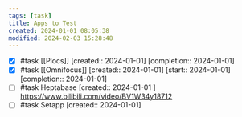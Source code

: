 ```yaml
---
tags: [task]
title: Apps to Test
created: 2024-01-01 08:05:38
modified: 2024-02-03 15:28:48
---
```


- [x] #task [[Plocs]]  [created:: 2024-01-01]  [completion:: 2024-01-01]
- [x] #task [[Omnifocus]]  [created:: 2024-01-01]  [start:: 2024-01-01]  [completion:: 2024-01-01]
- [ ] #task Heptabase [created:: 2024-01-01 ] 
      https://www.bilibili.com/video/BV1W34y18712 
- [ ] #task Setapp  [created:: 2024-01-01] 
